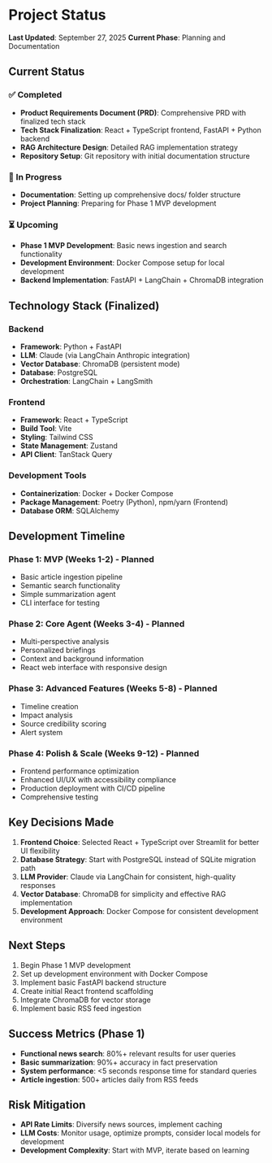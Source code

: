 # Project Status

**Last Updated**: September 27, 2025
**Current Phase**: Planning and Documentation

## Current Status

### ✅ Completed
- **Product Requirements Document (PRD)**: Comprehensive PRD with finalized tech stack
- **Tech Stack Finalization**: React + TypeScript frontend, FastAPI + Python backend
- **RAG Architecture Design**: Detailed RAG implementation strategy
- **Repository Setup**: Git repository with initial documentation structure

### 🔄 In Progress
- **Documentation**: Setting up comprehensive docs/ folder structure
- **Project Planning**: Preparing for Phase 1 MVP development

### ⏳ Upcoming
- **Phase 1 MVP Development**: Basic news ingestion and search functionality
- **Development Environment**: Docker Compose setup for local development
- **Backend Implementation**: FastAPI + LangChain + ChromaDB integration

## Technology Stack (Finalized)

### Backend
- **Framework**: Python + FastAPI
- **LLM**: Claude (via LangChain Anthropic integration)
- **Vector Database**: ChromaDB (persistent mode)
- **Database**: PostgreSQL
- **Orchestration**: LangChain + LangSmith

### Frontend
- **Framework**: React + TypeScript
- **Build Tool**: Vite
- **Styling**: Tailwind CSS
- **State Management**: Zustand
- **API Client**: TanStack Query

### Development Tools
- **Containerization**: Docker + Docker Compose
- **Package Management**: Poetry (Python), npm/yarn (Frontend)
- **Database ORM**: SQLAlchemy

## Development Timeline

### Phase 1: MVP (Weeks 1-2) - Planned
- Basic article ingestion pipeline
- Semantic search functionality
- Simple summarization agent
- CLI interface for testing

### Phase 2: Core Agent (Weeks 3-4) - Planned
- Multi-perspective analysis
- Personalized briefings
- Context and background information
- React web interface with responsive design

### Phase 3: Advanced Features (Weeks 5-8) - Planned
- Timeline creation
- Impact analysis
- Source credibility scoring
- Alert system

### Phase 4: Polish & Scale (Weeks 9-12) - Planned
- Frontend performance optimization
- Enhanced UI/UX with accessibility compliance
- Production deployment with CI/CD pipeline
- Comprehensive testing

## Key Decisions Made

1. **Frontend Choice**: Selected React + TypeScript over Streamlit for better UI flexibility
2. **Database Strategy**: Start with PostgreSQL instead of SQLite migration path
3. **LLM Provider**: Claude via LangChain for consistent, high-quality responses
4. **Vector Database**: ChromaDB for simplicity and effective RAG implementation
5. **Development Approach**: Docker Compose for consistent development environment

## Next Steps

1. Begin Phase 1 MVP development
2. Set up development environment with Docker Compose
3. Implement basic FastAPI backend structure
4. Create initial React frontend scaffolding
5. Integrate ChromaDB for vector storage
6. Implement basic RSS feed ingestion

## Success Metrics (Phase 1)

- **Functional news search**: 80%+ relevant results for user queries
- **Basic summarization**: 90%+ accuracy in fact preservation
- **System performance**: <5 seconds response time for standard queries
- **Article ingestion**: 500+ articles daily from RSS feeds

## Risk Mitigation

- **API Rate Limits**: Diversify news sources, implement caching
- **LLM Costs**: Monitor usage, optimize prompts, consider local models for development
- **Development Complexity**: Start with MVP, iterate based on learning